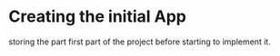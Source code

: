 # Creating the initial App

storing the part first part of the project before starting to implement it.
